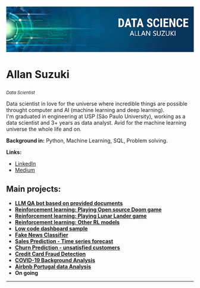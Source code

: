 <p align="center">
  <img src="intro_banner.png" >
</p>

# Allan Suzuki
<sub>*Data Scientist*</sub>

Data scientist in love for the universe where incredible things are possible throught computer and AI (machine learning and deep learning).
<br> I'm graduated in engineering at USP (São Paulo University), working as a data scientist and 3+ years as data analyst. Avid for the machine learning universe the whole life and on.

**Background in:** Python, Machine Learning, SQL, Problem solving.

**Links:**
* [LinkedIn](https://www.linkedin.com/in/allanysuzuki)
* [Medium](https://medium.com/@asuzukipk)


## Main projects:
* [**LLM QA bot based on provided documents**](https://github.com/allansuzuki/LLM_RAG_model)
* [**Reinforcement learning: Playing Open source Doom game**](https://huggingface.co/asuzuki/rl_course_vizdoom_health_gathering_supreme)
* [**Reinforcement learning: Playing Lunar Lander game**](https://huggingface.co/asuzuki/unit1-ppo-LunarLander-v2)
* [**Reinforcement learning: Other RL models**](https://huggingface.co/asuzuki)
* [**Low code dashboard sample**](https://github.com/allansuzuki/lowcode_dashboard)
* [**Fake News Classifier**](https://github.com/allansuzuki/BRFakeNews)
* [**Sales Prediction - Time series forecast**](https://github.com/allansuzuki/sales_predict)
* [**Churn Prediction - unsatisfied customers**](https://github.com/allansuzuki/Churn_Prediction)
* [**Credit Card Fraud Detection**](https://github.com/allansuzuki/Credit_Card_Fraud)
* [**COVID-19 Background Analysis**](https://github.com/allansuzuki/Brazil_Covid19_Analysis)
* [**Airbnb Portugal data Analysis**](https://github.com/allansuzuki/AirbnbPT_Analisys)
* **On going**

---

